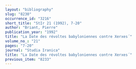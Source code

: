 ```yaml
---
layout: "bibliography"
slug: "8230"
occurrence_id: "3216"
short_title: "StIr 21 (1992), 7-20"
author: "Briant, Pierre"
publication_year: "1992"
title: "La Date des révoltes babyloniennes contre Xerxes´"
volume_no_: "21"
pages: "7-20"
journal: "Studia Iranica"
title: "La Date des révoltes babyloniennes contre Xerxes´"
previous_item: "8233"
---
```

